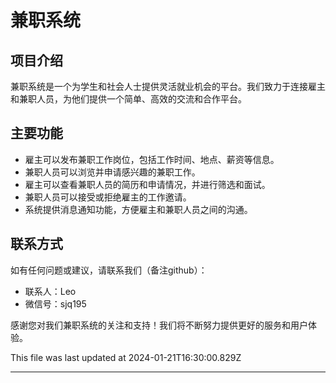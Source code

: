 

# 兼职系统

## 项目介绍

兼职系统是一个为学生和社会人士提供灵活就业机会的平台。我们致力于连接雇主和兼职人员，为他们提供一个简单、高效的交流和合作平台。

## 主要功能

- 雇主可以发布兼职工作岗位，包括工作时间、地点、薪资等信息。
- 兼职人员可以浏览并申请感兴趣的兼职工作。
- 雇主可以查看兼职人员的简历和申请情况，并进行筛选和面试。
- 兼职人员可以接受或拒绝雇主的工作邀请。
- 系统提供消息通知功能，方便雇主和兼职人员之间的沟通。

## 联系方式

如有任何问题或建议，请联系我们（备注github）：

- 联系人：Leo
- 微信号：sjq195

感谢您对我们兼职系统的关注和支持！我们将不断努力提供更好的服务和用户体验。



This file was last updated at 2024-01-21T16:30:00.829Z

---
